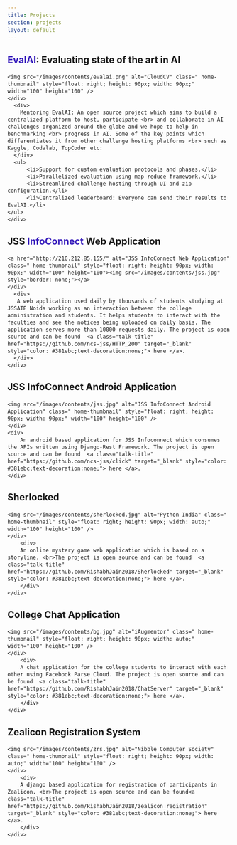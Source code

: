 ```yaml
---
title: Projects
section: projects
layout: default
---
```


<div class="hfeed">

<!-- EvalAI -->
  <div class="hentry post project-batch-title">
        <h2><a class="talk-title" href="http://evalai.cloudcv.org" target="_blank" style="color: #381ebc;text-decoration:none;">EvalAI</a>: Evaluating state of the art in AI</h2>
  </div>

  <div class="hentry post">
    <div class="entry-summary">
    <div>
      
    <img src="/images/contents/evalai.png" alt="CloudCV" class=" home-thumbnail" style="float: right; height: 90px; width: 90px;" width="100" height="100" />
    </div>
      <div>
        Mentoring EvalAI: An open source project which aims to build a centralized platform to host, participate <br> and collaborate in AI challenges organized around the globe and we hope to help in benchmarking <br> progress in AI. Some of the key points which differentiates it from other challenge hosting platforms <br> such as Kaggle, Codalab, TopCoder etc:
      </div>
      <ul>
          <li>Support for custom evaluation protocols and phases.</li>
          <li>Parallelized evaluation using map reduce framework.</li>
          <li>Streamlined challenge hosting through UI and zip configuration.</li>
          <li>Centralized leaderboard: Everyone can send their results to EvalAI.</li>
    </ul>
    </div>
  </div>
      

<!-- JSS InfoConnect -->
  <div class="hentry post project-batch-title">
        <h2>JSS <a href="http://210.212.85.155/" style="color: #381ebc;text-decoration:none;">InfoConnect</a> Web Application</h2>
  </div>

  <div class="hentry post">
    <div class="entry-summary">
    <div>
      
    <a href="http://210.212.85.155/" alt="JSS InfoConnect Web Application" class=" home-thumbnail" style="float: right; height: 90px; width: 90px;" width="100" height="100"><img src="/images/contents/jss.jpg" style="border: none;"></a>
    </div>
      <div>
       A web application used daily by thousands of students studying at JSSATE Noida working as an interaction between the college administration and students. It helps students to interact with the faculties and see the notices being uploaded on daily basis. The application serves more than 10000 requests daily. The project is open source and can be found  <a class="talk-title" href="https://github.com/ncs-jss/HTTP_200" target="_blank" style="color: #381ebc;text-decoration:none;"> here </a>.
      </div>
    </div>
  </div>

<!-- JSS InfoConnect Android Application -->
  <div class="hentry post project-batch-title">
        <h2>JSS InfoConnect Android Application</h2>
  </div>

  <div class="hentry post">
    <div class="entry-summary">
    <div>
      
    <img src="/images/contents/jss.jpg" alt="JSS InfoConnect Android Application" class=" home-thumbnail" style="float: right; height: 90px; width: 90px;" width="100" height="100" />
    </div>
    <div>
        An android based application for JSS Infoconnect which consumes the APIs written using Django-Rest Framework. The project is open source and can be found  <a class="talk-title" href="https://github.com/ncs-jss/click" target="_blank" style="color: #381ebc;text-decoration:none;"> here </a>.
    </div>
  </div>
  </div>

  <!-- Sherlocked -->
  <div class="hentry post project-batch-title">
        <h2>Sherlocked</h2>
  </div>

  <div class="hentry post">
    <div class="entry-summary">
    <div>
      
    <img src="/images/contents/sherlocked.jpg" alt="Python India" class=" home-thumbnail" style="float: right; height: 90px; width: auto;" width="100" height="100" />
    </div>
        <div>
        An online mystery game web application which is based on a storyline. <br>The project is open source and can be found  <a class="talk-title" href="https://github.com/RishabhJain2018/Sherlocked" target="_blank" style="color: #381ebc;text-decoration:none;"> here </a>.
        </div>
    </div>
  </div>

  <!-- College Chat Application -->
  <div class="hentry post project-batch-title">
        <h2>College Chat Application</h2>
  </div>

  <div class="hentry post">
    <div class="entry-summary">
    <div>
      
    <img src="/images/contents/bg.jpg" alt="iAugmentor" class=" home-thumbnail" style="float: right; height: 90px; width: auto;" width="100" height="100" />
    </div>
        <div>
        A chat application for the college students to interact with each other using Facebook Parse Cloud. The project is open source and can be found  <a class="talk-title" href="https://github.com/RishabhJain2018/ChatServer" target="_blank" style="color: #381ebc;text-decoration:none;"> here </a>.
        </div>
    </div>
  </div>

  <!-- Zealicon Registration System -->
  <div class="hentry post project-batch-title">
        <h2>Zealicon Registration System</h2>
  </div>

  <div class="hentry post">
    <div class="entry-summary">
    <div>
      
    <img src="/images/contents/zrs.jpg" alt="Nibble Computer Society" class=" home-thumbnail" style="float: right; height: 90px; width: auto;" width="100" height="100" />
    </div>
        <div>
        A django based application for registration of participants in Zealicon. <br>The project is open source and can be found<a class="talk-title" href="https://github.com/RishabhJain2018/zealicon_registration" target="_blank" style="color: #381ebc;text-decoration:none;"> here </a>.
        </div>
    </div>
  </div>
</div>